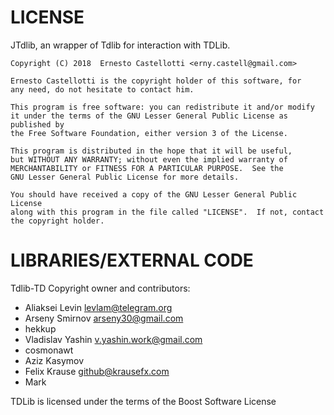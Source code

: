 LICENSE
=======
  JTdlib, an wrapper of Tdlib for interaction with TDLib.

    Copyright (C) 2018  Ernesto Castellotti <erny.castell@gmail.com>
    
    Ernesto Castellotti is the copyright holder of this software, for 
    any need, do not hesitate to contact him.
    
    This program is free software: you can redistribute it and/or modify
    it under the terms of the GNU Lesser General Public License as published by
    the Free Software Foundation, either version 3 of the License.

    This program is distributed in the hope that it will be useful,
    but WITHOUT ANY WARRANTY; without even the implied warranty of
    MERCHANTABILITY or FITNESS FOR A PARTICULAR PURPOSE.  See the
    GNU Lesser General Public License for more details.

    You should have received a copy of the GNU Lesser General Public License
    along with this program in the file called "LICENSE".  If not, contact the copyright holder.
	
LIBRARIES/EXTERNAL CODE
=======================
Tdlib-TD Copyright owner and contributors: 
  - Aliaksei Levin <levlam@telegram.org>
  - Arseny Smirnov <arseny30@gmail.com>
  - hekkup
  - Vladislav Yashin <v.yashin.work@gmail.com>
  - cosmonawt
  - Aziz Kasymov 
  - Felix Krause <github@krausefx.com>
  - Mark
  
TDLib is licensed under the terms of the Boost Software License										   